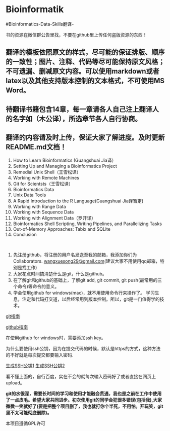 # Bioinformatik
#Bioinformatics-Data-Skills翻译-

书的资源在微信群公告里找，不要在github里上传任何盗版资源的东西！


## 翻译的模板依照原文的样式，尽可能的保证排版、顺序的一致性；图片、注释、代码等尽可能保持原文风格；不可遗漏、删减原文内容。可以使用markdown或者latex以及其他支持版本控制的文本格式，不可使用MS Word。

## 待翻译书籍包含14章，每一章请各人自己注上翻译人的名字如（木公译），所选章节各人自行协商。

## 翻译的内容请及时上传，保证大家了解进度。及时更新README.md文档！

1. How to Learn Bioinformatics (Guangshuai Jia译）
2. Setting Up and Managing a Bioinformatics Project
3. Remedial Unix Shell（王雪松译）
4. Working with Remote Machines
5. Git for Scientsts（王雪松译）
6. Bioinformatics Data
7. Unix Data Tools
8. A Rapid Introduction to the R Language(Guangshuai Jia译暂定)
9. Working with Range Data
10. Working with Sequence Data
11. Working with Alignment Data（罗开译）
12. Bioinformatics Shell Scripting, Writing Pipelines, and Parallelizing Tasks
13. Out-of-Memory Approaches: Tabix and SQLite
14. Conclusion
<br>


1. 先注册github，将注册的用户名发送至我的邮箱，我添加你们为Collaborators.
	 wangxuesong29@gmail.com(建议大家不用使用qq邮箱，特别是找工作)
2. 大家花点时间搞清楚什么是git，什么是github。
3. 在了解git和github的基础上，了解git add, git commit, git push(最常用的三个命令)等命令的意义。
4. 学会使用github for windows(mac)，就不用使用命令行来操作了。
学习生息，注定和代码打交道，以后经常用到版本控制。所以，git是一门值得学的技术。



[git指南](http://www.liaoxuefeng.com/wiki/0013739516305929606dd18361248578c67b8067c8c017b000)

[github指南](https://www.zhihu.com/question/20070065)


在使用github for windows时，需要添加ssh key。

为什么要使用ssh公钥，因为在提交代码的时候，默认是https的方式，这种方法的不好就是每次提交都要输入密码.

[生成SSH公钥1](https://git-scm.com/book/zh/v1/%E6%9C%8D%E5%8A%A1%E5%99%A8%E4%B8%8A%E7%9A%84-Git-%E7%94%9F%E6%88%90-SSH-%E5%85%AC%E9%92%A5)
[生成SSH公钥2](https://jingyan.baidu.com/article/a65957f4e91ccf24e77f9b11.html)



看不懂上面的，自行百度，实在不会的就每次输入密码好了或者直接在网页上upload。

**git的水很深，需要长时间的学习和使用才能融会贯通，我也是之前在工作中使用了一点皮毛。希望大家共同进步。初次使用git的同学会犯很多错误(包括我),大家微微一笑就好了(要是把整个项目删了，我也就打你个半死，不用怕。开玩笑，git里不太可能彻底删除)。**

本项目遵循GPL许可
